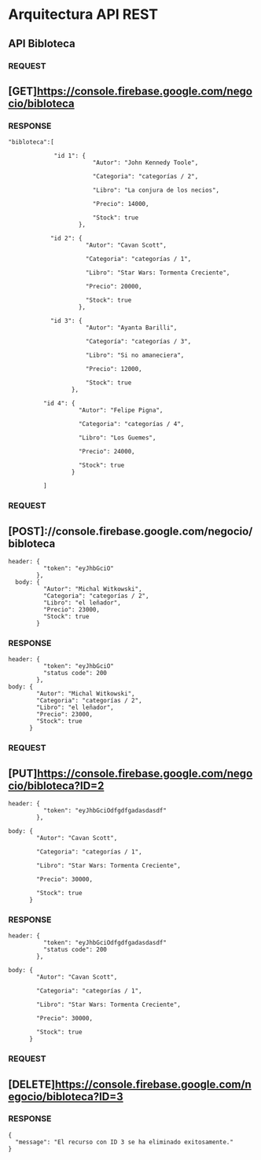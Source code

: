 # Arquitectura API REST
## API Bibloteca

### REQUEST
## [GET]https://console.firebase.google.com/negocio/bibloteca

### RESPONSE
    "bibloteca":[

                 "id 1": {
                            "Autor": "John Kennedy Toole",
                            
                            "Categoria": "categorías / 2",
                            
                            "Libro": "La conjura de los necios",
                            
                            "Precio": 14000,
                            
                            "Stock": true
                        },
      
                "id 2": {
                          "Autor": "Cavan Scott",
                          
                          "Categoria": "categorías / 1",
                          
                          "Libro": "Star Wars: Tormenta Creciente",
                          
                          "Precio": 20000,
                          
                          "Stock": true
                        },
      
                "id 3": {
                          "Autor": "Ayanta Barilli",
                          
                          "Categoría": "categorías / 3",
                          
                          "Libro": "Si no amaneciera",
                          
                          "Precio": 12000,
                          
                          "Stock": true
                      },
      
              "id 4": {
                        "Autor": "Felipe Pigna",
                        
                        "Categoria": "categorías / 4",
                        
                        "Libro": "Los Guemes",
                        
                        "Precio": 24000,
                        
                        "Stock": true
                      }

              ]

### REQUEST
## [POST]://console.firebase.google.com/negocio/bibloteca
    header: { 
              "token": "eyJhbGciO" 
            },
      body: {
              "Autor": "Michal Witkowski",
              "Categoria": "categorías / 2",
              "Libro": "el leñador",
              "Precio": 23000,
              "Stock": true
            }
      
### RESPONSE
    header: {
              "token": "eyJhbGciO"
              "status code": 200
            },
    body: {
            "Autor": "Michal Witkowski",
            "Categoria": "categorías / 2",
            "Libro": "el leñador",
            "Precio": 23000,
            "Stock": true
          }
        
### REQUEST
## [PUT]https://console.firebase.google.com/negocio/bibloteca?ID=2

    header: { 
              "token": "eyJhbGciOdfgdfgadasdasdf"
            },

    body: {
            "Autor": "Cavan Scott",
            
            "Categoria": "categorías / 1",
            
            "Libro": "Star Wars: Tormenta Creciente",
            
            "Precio": 30000,
            
            "Stock": true
          }
        
### RESPONSE

    header: { 
              "token": "eyJhbGciOdfgdfgadasdasdf"
              "status code": 200
            },

    body: {
            "Autor": "Cavan Scott",
            
            "Categoria": "categorías / 1",
            
            "Libro": "Star Wars: Tormenta Creciente",
            
            "Precio": 30000,
            
            "Stock": true
          }

### REQUEST
## [DELETE]https://console.firebase.google.com/negocio/bibloteca?ID=3

### RESPONSE

    {
      "message": "El recurso con ID 3 se ha eliminado exitosamente."
    }

